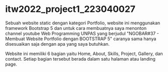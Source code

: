 # itw2022_project1_223040027

Sebuah website static dengan kategori Portfolio, website ini menggunakan framework Bootstrap 5 dan untuk cara membuatnya saya menonton channel youtube Web Programming UNPAS yang berjudul "NGOBAR#37 - Membuat Website Portfolio dengan BOOTSTRAP 5" caranya sama hanya disesuaikan saja dengan apa yang saya butuhkan.

Website ini memiliki 6 bagian yaitu Home, About, Skills, Project, Gallery, dan contact.
Setiap bagian tersebut berada dalam satu halaman atau landing page.

